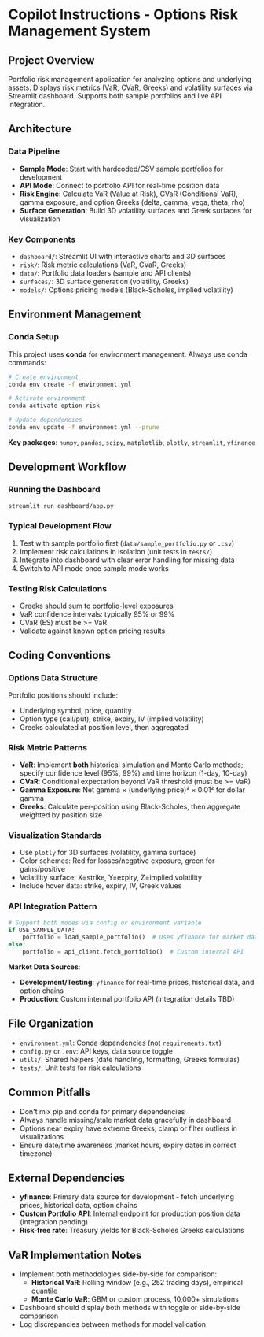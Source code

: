 # Copilot Instructions - Options Risk Management System

## Project Overview
Portfolio risk management application for analyzing options and underlying assets. Displays risk metrics (VaR, CVaR, Greeks) and volatility surfaces via Streamlit dashboard. Supports both sample portfolios and live API integration.

## Architecture

### Data Pipeline
- **Sample Mode**: Start with hardcoded/CSV sample portfolios for development
- **API Mode**: Connect to portfolio API for real-time position data
- **Risk Engine**: Calculate VaR (Value at Risk), CVaR (Conditional VaR), gamma exposure, and option Greeks (delta, gamma, vega, theta, rho)
- **Surface Generation**: Build 3D volatility surfaces and Greek surfaces for visualization

### Key Components
- `dashboard/`: Streamlit UI with interactive charts and 3D surfaces
- `risk/`: Risk metric calculations (VaR, CVaR, Greeks)
- `data/`: Portfolio data loaders (sample and API clients)
- `surfaces/`: 3D surface generation (volatility, Greeks)
- `models/`: Options pricing models (Black-Scholes, implied volatility)

## Environment Management

### Conda Setup
This project uses **conda** for environment management. Always use conda commands:

```bash
# Create environment
conda env create -f environment.yml

# Activate environment
conda activate option-risk

# Update dependencies
conda env update -f environment.yml --prune
```

**Key packages**: `numpy`, `pandas`, `scipy`, `matplotlib`, `plotly`, `streamlit`, `yfinance`

## Development Workflow

### Running the Dashboard
```bash
streamlit run dashboard/app.py
```

### Typical Development Flow
1. Test with sample portfolio first (`data/sample_portfolio.py` or `.csv`)
2. Implement risk calculations in isolation (unit tests in `tests/`)
3. Integrate into dashboard with clear error handling for missing data
4. Switch to API mode once sample mode works

### Testing Risk Calculations
- Greeks should sum to portfolio-level exposures
- VaR confidence intervals: typically 95% or 99%
- CVaR (ES) must be >= VaR
- Validate against known option pricing results

## Coding Conventions

### Options Data Structure
Portfolio positions should include:
- Underlying symbol, price, quantity
- Option type (call/put), strike, expiry, IV (implied volatility)
- Greeks calculated at position level, then aggregated

### Risk Metric Patterns
- **VaR**: Implement **both** historical simulation and Monte Carlo methods; specify confidence level (95%, 99%) and time horizon (1-day, 10-day)
- **CVaR**: Conditional expectation beyond VaR threshold (must be >= VaR)
- **Gamma Exposure**: Net gamma × (underlying price)² × 0.01² for dollar gamma
- **Greeks**: Calculate per-position using Black-Scholes, then aggregate weighted by position size

### Visualization Standards
- Use `plotly` for 3D surfaces (volatility, gamma surface)
- Color schemes: Red for losses/negative exposure, green for gains/positive
- Volatility surface: X=strike, Y=expiry, Z=implied volatility
- Include hover data: strike, expiry, IV, Greek values

### API Integration Pattern
```python
# Support both modes via config or environment variable
if USE_SAMPLE_DATA:
    portfolio = load_sample_portfolio()  # Uses yfinance for market data
else:
    portfolio = api_client.fetch_portfolio()  # Custom internal API
```

**Market Data Sources**:
- **Development/Testing**: `yfinance` for real-time prices, historical data, and option chains
- **Production**: Custom internal portfolio API (integration details TBD)

## File Organization
- `environment.yml`: Conda dependencies (not `requirements.txt`)
- `config.py` or `.env`: API keys, data source toggle
- `utils/`: Shared helpers (date handling, formatting, Greeks formulas)
- `tests/`: Unit tests for risk calculations

## Common Pitfalls
- Don't mix pip and conda for primary dependencies
- Always handle missing/stale market data gracefully in dashboard
- Options near expiry have extreme Greeks; clamp or filter outliers in visualizations
- Ensure date/time awareness (market hours, expiry dates in correct timezone)

## External Dependencies
- **yfinance**: Primary data source for development - fetch underlying prices, historical data, option chains
- **Custom Portfolio API**: Internal endpoint for production position data (integration pending)
- **Risk-free rate**: Treasury yields for Black-Scholes Greeks calculations

## VaR Implementation Notes
- Implement both methodologies side-by-side for comparison:
  - **Historical VaR**: Rolling window (e.g., 252 trading days), empirical quantile
  - **Monte Carlo VaR**: GBM or custom process, 10,000+ simulations
- Dashboard should display both methods with toggle or side-by-side comparison
- Log discrepancies between methods for model validation
